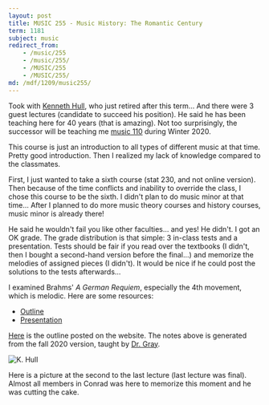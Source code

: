 ```yaml
---
layout: post
title: MUSIC 255 - Music History: The Romantic Century
term: 1181
subject: music
redirect_from:
    - /music/255
    - /music/255/
    - /MUSIC/255
    - /MUSIC/255/
md: /mdf/1209/music255/
---
```


Took with [Kenneth Hull](https://uwaterloo.ca/grebel/people-profiles/kenneth-hull), who just retired after this term... And there were 3 guest lectures (candidate to succeed his position). He said he has been teaching here for 40 years (that is amazing). Not too surprisingly, the successor will be teaching me [music 110](/20-01/MUSIC110/) during Winter 2020.

This course is just an introduction to all types of different music at that time. Pretty good introduction. Then I realized my lack of knowledge compared to the classmates.

First, I just wanted to take a sixth course (stat 230, and not online version). Then because of the time conflicts and inability to override the class, I chose this course to be the sixth. I didn't plan to do music minor at that time... After I planned to do more music theory courses and history courses, music minor is already there!

He said he wouldn't fail you like other faculties... and yes! He didn't. I got an OK grade. The grade distribution is that simple: 3 in-class tests and a presentation. Tests should be fair if you read over the textbooks (I didn't, then I bought a second-hand version before the final...) and memorize the melodies of assigned pieces (I didn't). It would be nice if he could post the solutions to the tests afterwards...

I examined Brahms' *A German Requiem*, especially the 4th movement, which is melodic. Here are some resources:
- [Outline](/pdf/1181/music255/outline.pdf)
- [Presentation](/pdf/1181/music255/post.pdf)

[Here](https://uwaterloo.ca/music/sites/ca.music/files/uploads/files/mus_255_w18_-_k._hull_-_accessible.pdf) is the outline posted on the website. The notes above is generated from the fall 2020 version, taught by [Dr. Gray](https://uwaterloo.ca/grebel/people-profiles/laura-j-gray).


![K. Hull](\pics\k_hull.JPG)

Here is a picture at the second to the last lecture (last lecture was final). Almost all members in Conrad was here to memorize this moment and he was cutting the cake.
